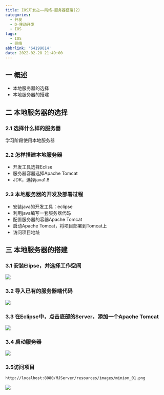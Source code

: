 ```yaml
---
title: IOS开发之——网络-服务器搭建(2)
categories:
  - 开发
  - D-移动开发
  - IOS
tags:
  - IOS
  - 网络
abbrlink: '64199014'
date: 2022-02-28 21:49:00
---
```

## 一 概述

* 本地服务器的选择
* 本地服务器的搭建

<!--more-->

## 二 本地服务器的选择

### 2.1 选择什么样的服务器

学习阶段使用本地服务器

### 2.2 怎样搭建本地服务器

* 开发工具选择Eclise
* 服务器容器选择Apache Tomcat
* JDK，选择java1.8

### 2.3 本地服务器的开发及部署过程

* 安装java的开发工具：eclipse
* 利用java编写一套服务器代码
* 配置服务器的容器Apache Tomcat
* 启动Apache Tomcat，将项目部署到Tomcat上
* 访问项目地址

## 三 本地服务器的搭建

### 3.1 安装Elipse，并选择工作空间

![][1]

### 3.2 导入已有的服务器端代码
![][2]

### 3.3 在Eclipse中，点击底部的Server，添加一个Apache Tomcat
![][3]

### 3.4 启动服务器
![][4]
### 3.5访问项目

```
http://localhost:8080/MJServer/resources/images/minion_01.png
```
![][5]



[1]:https://jsd.onmicrosoft.cn/gh/PGzxc/CDN/blog-ios/ios-internet-server-eclipse-workspace.png
[2]:https://jsd.onmicrosoft.cn/gh/PGzxc/CDN/blog-ios/ios-internet-server-eclipse-import-code.png
[3]:https://jsd.onmicrosoft.cn/gh/PGzxc/CDN/blog-ios/ios-internet-server-tomcat-add.png
[4]:https://jsd.onmicrosoft.cn/gh/PGzxc/CDN/blog-ios/ios-internet-server-tomcat-start.png
[5]:https://jsd.onmicrosoft.cn/gh/PGzxc/CDN/blog-ios/ios-internet-server-project-view.png